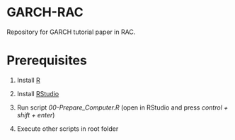 # GARCH-RAC

Repository for GARCH tutorial paper in RAC.

# Prerequisites

1) Install [R](https://cloud.r-project.org/)

2) Install [RStudio](https://rstudio.com/products/rstudio/download/)

3) Run script _00-Prepare_Computer.R_ (open in RStudio and press _control + shift + enter_)

4) Execute other scripts in root folder
